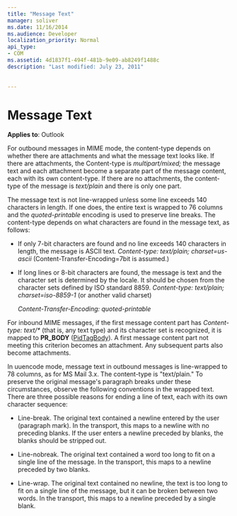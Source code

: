 ```yaml
---
title: "Message Text"
manager: soliver
ms.date: 11/16/2014
ms.audience: Developer
localization_priority: Normal
api_type:
- COM
ms.assetid: 4d1837f1-494f-481b-9e09-ab8249f1488c
description: "Last modified: July 23, 2011"
 
 
---
```


# Message Text

  
  
**Applies to**: Outlook 
  
For outbound messages in MIME mode, the content-type depends on whether there are attachments and what the message text looks like. If there are attachments, the Content-type is  _multipart/mixed;_ the message text and each attachment become a separate part of the message content, each with its own content-type. If there are no attachments, the content-type of the message is  _text/plain_ and there is only one part. 
  
The message text is not line-wrapped unless some line exceeds 140 characters in length. If one does, the entire text is wrapped to 76 columns and the  _quoted-printable_ encoding is used to preserve line breaks. The content-type depends on what characters are found in the message text, as follows: 
  
- If only 7-bit characters are found and no line exceeds 140 characters in length, the message is ASCII text. _Content-type: text/plain; charset=us-ascii_ (Content-Transfer-Encoding=7bit is assumed.) 
    
- If long lines or 8-bit characters are found, the message is text and the character set is determined by the locale. It should be chosen from the character sets defined by ISO standard 8859. _Content-type: text/plain; charset=iso-8859-1_ (or another valid charset) 
    
     _Content-Transfer-Encoding: quoted-printable_
    
For inbound MIME messages, if the first message content part has  _Content-type: text/\*_ (that is, any text type) and its character set is recognized, it is mapped to **PR_BODY** ([PidTagBody](pidtagbody-canonical-property.md)). A first message content part not meeting this criterion becomes an attachment. Any subsequent parts also become attachments.
  
In uuencode mode, message text in outbound messages is line-wrapped to 78 columns, as for MS Mail 3.x. The content-type is "text/plain." To preserve the original message's paragraph breaks under these circumstances, observe the following conventions in the wrapped text. There are three possible reasons for ending a line of text, each with its own character sequence:
  
- Line-break. The original text contained a newline entered by the user (paragraph mark). In the transport, this maps to a newline with no preceding blanks. If the user enters a newline preceded by blanks, the blanks should be stripped out.
    
- Line-nobreak. The original text contained a word too long to fit on a single line of the message. In the transport, this maps to a newline preceded by two blanks.
    
- Line-wrap. The original text contained no newline, the text is too long to fit on a single line of the message, but it can be broken between two words. In the transport, this maps to a newline preceded by a single blank.
    

